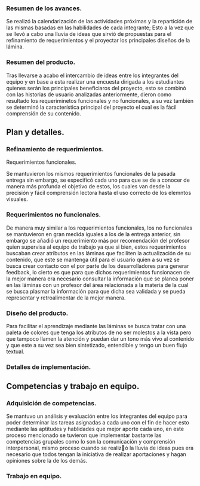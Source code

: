 ### Resumen de los avances. 

Se realizó la calendarización de las actividades próximas y la repartición de las mismas basadas en las habilidades de cada integrante; Esto a la vez que se llevó a cabo una lluvia de ideas que sirvió de propuestas para el refinamiento de requerimientos y el proyectar los principales diseños de la lámina. 

### Resumen del producto. 

Tras llevarse a acabo el intercambio de ideas entre los integrantes del equipo y en base a esta realizar una encuesta dirigada a los estudiantes quienes serán los principales beneficiaros del proyecto, esto se combinó con las historias de usuario analizadas anteriormente, dieron como resultado los requeriminetos funcionales y no funcionales, a su vez también se determinó la característica principal del proyecto el cual es la fácil comprensión de su contenido. 

## Plan y detalles.

### Refinamiento de requerimientos.

Requerimientos funcionales.

Se mantuvieron los mismos requerimientos funcionales de la pasada entrega sin embargo, se especificó cada uno para que se de a conocer de manera más profunda el objetivo de estos, los cuales van desde la precisión y fácil comprensión lectora hasta el uso correcto de los elemntos visuales.

### Requerimientos no funcionales.

De manera muy similar a los requerimientos funcionales, los no funcionales se mantuvieron en gran medida iguales a los de la entrega anterior, sin embargo se añadió un requerimiento más por recomendación del profesor quien supervisa al equipo de trabajo ya que si bien, estos requerimientos buscaban crear atributos en las láminas que faciliten la actualización de su contenido, que este se mantenga útil para el usuario quien a su vez se busca crear contacto con el por parte de los desarrolladores para generar feedback, lo cierto es que para que dichos requerimientos funsionacen de la mejor manera era necesario consultar la información que se planea poner en las láminas con un profesor del área relacionada a la materia de la cual se busca plasmar la información para que dicha sea validada y se pueda representar y retroalimentar de la mejor manera.


### Diseño del producto. 

Para facilitar el aprendizaje mediante las láminas se busca tratar con una paleta de colores que tenga los atributos de no ser molestos a la vista pero que tampoco llamen la atención y puedan dar un tono más vivo al contenido y que este a su vez sea bien sintetizado, entendible y tengo un buen flujo textual. 

### Detalles de implementación.

## Competencias y trabajo en equipo. 

### Adquisición de competencias. 

Se mantuvo un análisis  y evaluación entre los integrantes del equipo para poder determinar las tareas asignadas a cada uno con el fin de hacer esto mediante las aptitudes y hablidades que mejor aporte cada uno, en este proceso mencionado se tuvieron que implementar bastante las competencias grupales como lo son la comunicación  y comprensión interpersonal, mismo proceso cuando se realizó la lluvia de ideas pues era necesario que todos tengan la iniciativa de realizar aportaciones y hagan opiniones sobre la de los demás. 

### Trabajo en equipo.

